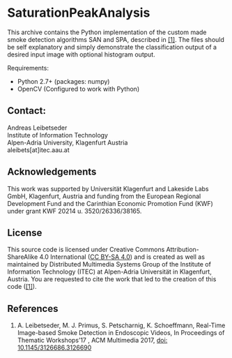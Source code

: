 # SaturationPeakAnalysis
This archive contains the Python implementation of the custom made smoke detection
algorithms SAN and SPA, described in [[1]](#references). The files should be self explanatory
and simply demonstrate the classification output of a desired input image with
optional histogram output.

Requirements:

- Python 2.7+   (packages: numpy)
- OpenCV        (Configured to work with Python)

## Contact:

Andreas Leibetseder <br />
Institute of Information Technology <br />
Alpen-Adria University, Klagenfurt Austria <br />
aleibets[at]itec.aau.at

## Acknowledgements

This work was supported by Universität Klagenfurt and Lakeside Labs GmbH,
Klagenfurt, Austria and funding from the European Regional Development Fund and
the Carinthian Economic Promotion Fund (KWF) under grant KWF 20214 u.
3520/26336/38165.

## License

This source code is licensed under Creative Commons Attribution-ShareAlike 4.0 International ([CC BY-SA 4.0](https://creativecommons.org/licenses/by-sa/4.0/)) and
is created as well as maintained by Distributed Multimedia Systems Group of the
Institute of Information Technology (ITEC) at Alpen-Adria Universität in Klagenfurt,
Austria. You are requested to cite the work that led to the creation of this code
([[1]](#references)).

## References
1.  A. Leibetseder, M. J. Primus, S. Petscharnig, K. Schoeffmann, Real-Time
    Image-based Smoke Detection in Endoscopic Videos, In Proceedings of Thematic
    Workshops’17 , ACM Multimedia 2017, [doi: 10.1145/3126686.3126690](https://dl.acm.org/citation.cfm?doid=3126686.3126690)
